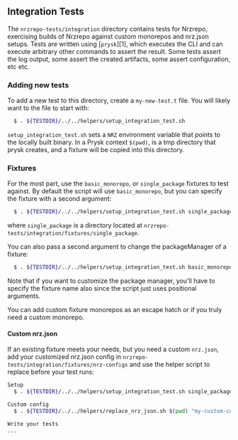 ## Integration Tests

The `nrzrepo-tests/integration` directory contains tests for Nrzrepo, exercising builds of
Nrzrepo against custom monorepos and nrz.json setups. Tests are written using [`prysk`][1],
which executes the CLI and can execute arbitrary other commands to assert the result. Some tests
assert the log output, some assert the created artifacts, some assert configuration, etc etc.

### Adding new tests

To add a new test to this directory, create a `my-new-test.t` file. You will likely want to
the file to start with:

```bash
  $ . ${TESTDIR}/../../helpers/setup_integration_test.sh
```

`setup_integration_test.sh` sets a `NRZ` environment variable that points to the locally built binary.
In a Prysk context `$(pwd)`, is a tmp directory that prysk creates, and a fixture will be copied
into this directory.

### Fixtures

For the most part, use the `basic_monorepo`, or `single_package` fixtures to test against.
By default the script will use `basic_monorepo`, but you can specify the fixture with a second
argument:

```bash
  $ . ${TESTDIR}/../../helpers/setup_integration_test.sh single_package
```

where `single_package` is a directory located at `nrzrepo-tests/integration/fixtures/single_package`.

You can also pass a second argument to change the packageManager of a fixture:

```bash
  $ . ${TESTDIR}/../../helpers/setup_integration_test.sh basic_monorepo "yarn@1.22.17"
```

Note that if you want to customize the package manager, you'll have to specify the fixture name
also since the script just uses positional arguments.

You can add custom fixture monorepos as an escape hatch or if you truly need a custom monorepo.

#### Custom nrz.json

If an existing fixture meets your needs, but you need a custom `nrz.json`, add your customized
nrz.json config in `nrzrepo-tests/integration/fixtures/nrz-configs` and use the helper
script to replace before your test runs:

```bash
Setup
  $ . ${TESTDIR}/../../helpers/setup_integration_test.sh single_package

Custom config
  $ . ${TESTDIR}/../../helpers/replace_nrz_json.sh $(pwd) "my-custom-config.json"

Write your tests
...
```
